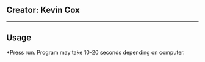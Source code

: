 Creator: Kevin Cox
-------------------
_______________________
Usage
-----------------------
*Press run. Program may take 10-20 seconds depending on computer.
